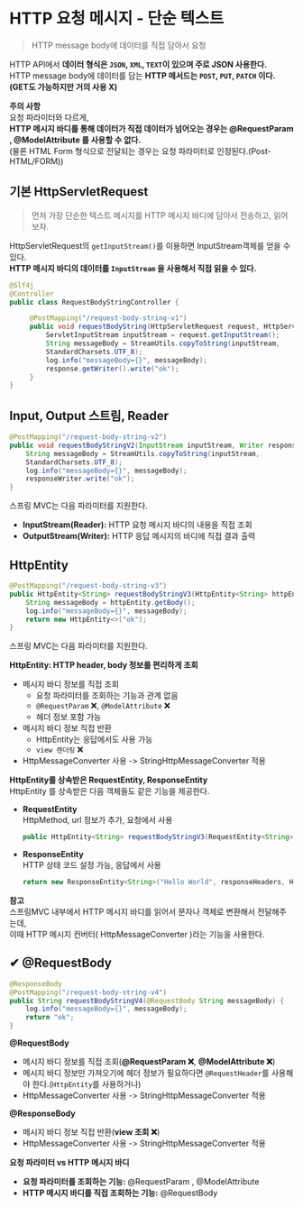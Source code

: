 HTTP 요청 메시지 - 단순 텍스트
=================================   
> HTTP message body에 데이터를 직접 담아서 요청          
  
HTTP API에서 **데이터 형식은 `JSON`, `XML`, `TEXT`이 있으며 주로 JSON 사용한다.**             
HTTP message body에 데이터를 담는 **HTTP 메서드는 `POST`, `PUT`, `PATCH` 이다.(GET도 가능하지만 거의 사용 X)**         
    
**주의 사항**    
요청 파라미터와 다르게,    
**HTTP 메시지 바디를 통해 데이터가 직접 데이터가 넘어오는 경우는 @RequestParam , @ModelAttribute 를 사용할 수 없다.**       
(물론 HTML Form 형식으로 전달되는 경우는 요청 파라미터로 인정된다.(Post-HTML/FORM))    

## 기본 HttpServletRequest      
> 먼저 가장 단순한 텍스트 메시지를 HTTP 메시지 바디에 담아서 전송하고, 읽어보자.     
     
HttpServletRequest의 `getInputStream()`를 이용하면 InputStream객체를 얻을 수 있다.   
**HTTP 메시지 바디의 데이터를 `InputStream` 을 사용해서 직접 읽을 수 있다.**          
     
```java
@Slf4j
@Controller
public class RequestBodyStringController {

     @PostMapping("/request-body-string-v1")
     public void requestBodyString(HttpServletRequest request, HttpServletResponse response) throws IOException {
         ServletInputStream inputStream = request.getInputStream();
         String messageBody = StreamUtils.copyToString(inputStream,
         StandardCharsets.UTF_8);
         log.info("messageBody={}", messageBody);
         response.getWriter().write("ok");
     }
}
```  
  
## Input, Output 스트림, Reader 
   
```java
@PostMapping("/request-body-string-v2")
public void requestBodyStringV2(InputStream inputStream, Writer responseWriter) throws IOException {
    String messageBody = StreamUtils.copyToString(inputStream,
    StandardCharsets.UTF_8);
    log.info("messageBody={}", messageBody);
    responseWriter.write("ok");
}
```
스프링 MVC는 다음 파라미터를 지원한다.     
   
* **InputStream(Reader):** HTTP 요청 메시지 바디의 내용을 직접 조회      
* **OutputStream(Writer):** HTTP 응답 메시지의 바디에 직접 결과 출력     
   
## HttpEntity
```java 
@PostMapping("/request-body-string-v3")
public HttpEntity<String> requestBodyStringV3(HttpEntity<String> httpEntity) {
    String messageBody = httpEntity.getBody();
    log.info("messageBody={}", messageBody);
    return new HttpEntity<>("ok");
}
```
스프링 MVC는 다음 파라미터를 지원한다.   

**HttpEntity: HTTP header, body 정보를 편리하게 조회**
* 메시지 바디 정보를 직접 조회
  * 요청 파라미터를 조회하는 기능과 관계 없음
  * `@RequestParam` ❌, `@ModelAttribute` ❌    
  * 헤더 정보 포함 가능     
* 메시지 바디 정보 직접 반환
  * HttpEntity는 응답에서도 사용 가능 
  * `view 렌더링` ❌              
* HttpMessageConverter 사용 -> StringHttpMessageConverter 적용 

**HttpEntity를 상속받은 RequestEntity, ResponseEntity**     
HttpEntity 를 상속받은 다음 객체들도 같은 기능을 제공한다.  
          
* **RequestEntity**      
    HttpMethod, url 정보가 추가, 요청에서 사용   
    ```java
    public HttpEntity<String> requestBodyStringV3(RequestEntity<String> requestEntity) {
    ```  
* **ResponseEntity**     
    HTTP 상태 코드 설정 가능, 응답에서 사용   
    ```java
    return new ResponseEntity<String>("Hello World", responseHeaders, HttpStatus.CREATED)   
    ```
    
**참고**   
스프링MVC 내부에서 HTTP 메시지 바디를 읽어서 문자나 객체로 변환해서 전달해주는데,       
이때 HTTP 메시지 컨버터( HttpMessageConverter )라는 기능을 사용한다.       
  
## ✔ @RequestBody 
```java
@ResponseBody
@PostMapping("/request-body-string-v4")
public String requestBodyStringV4(@RequestBody String messageBody) {
    log.info("messageBody={}", messageBody);
    return "ok";
}
```

**@RequestBody**
* 메시지 바디 정보를 직접 조회(**@RequestParam ❌**, **@ModelAttribute ❌**)   
* 메시지 바디 정보만 가져오기에 헤더 정보가 필요하다면 `@RequestHeader`를 사용해야 한다.(`HttpEntity`를 사용하거나)
* HttpMessageConverter 사용 -> StringHttpMessageConverter 적용
  
**@ResponseBody**     
* 메시지 바디 정보 직접 반환(**view 조회 ❌**)    
* HttpMessageConverter 사용 -> StringHttpMessageConverter 적용
  
**요청 파라미터 vs HTTP 메시지 바디**      
* **요청 파라미터를 조회하는 기능:** @RequestParam , @ModelAttribute
* **HTTP 메시지 바디를 직접 조회하는 기능:** @RequestBody
